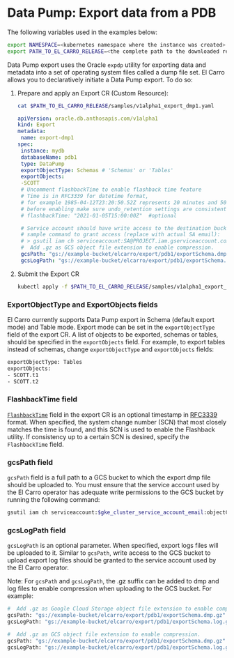 # Data Pump: Export data from a PDB

The following variables used in the examples below:

```sh
export NAMESPACE=<kubernetes namespace where the instance was created>
export PATH_TO_EL_CARRO_RELEASE=<the complete path to the downloaded release directory>
```

Data Pump export uses the Oracle `expdp` utility for exporting data and metadata
into a set of operating system files called a dump file set. El Carro allows you
to declaratively initiate a Data Pump export. To do so:

1.  Prepare and apply an Export CR (Custom Resource):
    ```sh
    cat $PATH_TO_EL_CARRO_RELEASE/samples/v1alpha1_export_dmp1.yaml
    ```

    ```yaml
    apiVersion: oracle.db.anthosapis.com/v1alpha1
    kind: Export
    metadata:
     name: export-dmp1
    spec:
     instance: mydb
     databaseName: pdb1
     type: DataPump
     exportObjectType: Schemas # 'Schemas' or 'Tables'
     exportObjects:
     -SCOTT
     # Uncomment flashbackTime to enable flashback time feature
     # Time is in RFC3339 for datetime format,
     # for example 1985-04-12T23:20:50.52Z represents 20 minutes and 50.52 seconds after the 23rd hour of April 12th, 1985 in UTC.
     # before enabling make sure undo_retention settings are consistent with set time
     # flashbackTime: "2021-01-05T15:00:00Z"  #optional

     # Service account should have write access to the destination bucket,
     # sample command to grant access (replace with actual SA email):
     # > gsutil iam ch serviceaccount:SA@PROJECT.iam.gserviceaccount.com:objectCreator gs://example-bucket
     #  Add .gz as GCS object file extension to enable compression.
     gcsPath: "gs://example-bucket/elcarro/export/pdb1/exportSchema.dmp"
     gcsLogPath: "gs://example-bucket/elcarro/export/pdb1/exportSchema.log" #optional
    ```

2.  Submit the Export CR

    ```sh
    kubectl apply -f $PATH_TO_EL_CARRO_RELEASE/samples/v1alpha1_export_dmp1.yaml -n $NAMESPACE
    ```

### ExportObjectType and ExportObjects fields

El Carro currently supports Data Pump export in Schema (default export mode) and
Table mode. Export mode can be set in the `exportObjectType` field of the export
CR. A list of objects to be exported, schemas or tables, should be specified in
the `exportObjects` field. For example, to export tables instead of schemas,
change `exportObjectType` and `exportObjects` fields:

```sh
exportObjectType: Tables
exportObjects:
- SCOTT.t1
- SCOTT.t2
```

### FlashbackTime field

<code>[FlashbackTime](https://docs.oracle.com/cd/B28359_01/server.111/b28319/dp_export.htm#i1007150)</code>
field in the export CR is an optional timestamp in
[RFC3339](https://tools.ietf.org/html/rfc3339) format. When specified, the
system change number (SCN) that most closely matches the time is found, and this
SCN is used to enable the Flashback utility. If consistency up to a certain SCN
is desired, specify the <code>FlashbackTime</code> field.

### gcsPath field

`gcsPath` field is a full path to a GCS bucket to which the export dmp file
should be uploaded to. You must ensure that the service account used by the El
Carro operator has adequate write permissions to the GCS bucket by running the
following command:

```sh
gsutil iam ch serviceaccount:$gke_cluster_service_account_email:objectCreator gs://example-bucket
```

### gcsLogPath field

`gcsLogPath` is an optional parameter. When specified, export logs files will be
uploaded to it. Similar to `gcsPath`, write access to the GCS bucket to upload
export log files should be granted to the service account used by the El Carro
operator.

Note: For `gcsPath` and `gcsLogPath`, the .gz suffix can be added to dmp and log
files to enable compression when uploading to the GCS bucket. For example:

```sh
#  Add .gz as Google Cloud Storage object file extension to enable compression.
gcsPath: "gs://example-bucket/elcarro/export/pdb1/exportSchema.dmp.gz"
gcsLogPath: "gs://example-bucket/elcarro/export/pdb1/exportSchema.log.gz" # optional
```

```sh
#  Add .gz as GCS object file extension to enable compression.
gcsPath: "gs://example-bucket/elcarro/export/pdb1/exportSchema.dmp.gz"
gcsLogPath: "gs://example-bucket/elcarro/export/pdb1/exportSchema.log.gz" # optional
```
